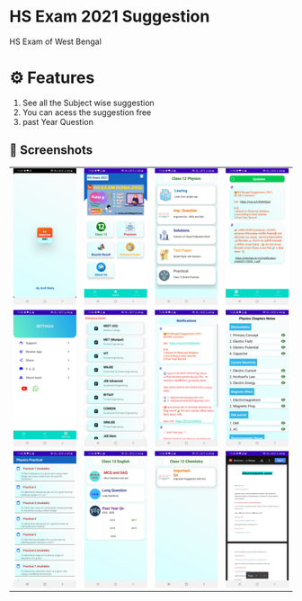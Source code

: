 # HS Exam 2021 Suggestion 
HS Exam of West Bengal 

# ⚙ Features
1. See all the Subject wise suggestion
2. You can acess the suggestion free
3. past Year Question

## 📸 Screenshots

|||||
|:----------------------------------------:|:-----------------------------------------:|:-----------------------------------------:|:-----------------------------------------: |
| ![Imgur](Demo/1.jpg) | ![Imgur](Demo/2.jpg) | ![Imgur](Demo/3.jpg) | ![Imgur](Demo/4.jpg) |
| ![Imgur](Demo/5.jpg) | ![Imgur](Demo/6.jpg) | ![Imgur](Demo/7.jpg) | ![Imgur](Demo/8.jpg) |
| ![Imgur](Demo/9.jpg) | ![Imgur](Demo/10.jpg) | ![Imgur](Demo/11.jpg) | ![Imgur](Demo/12.jpg) |
